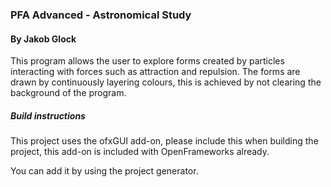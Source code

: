 
### PFA Advanced - Astronomical Study
#### By Jakob Glock

This program allows the user to explore forms created by particles interacting with forces such as attraction and repulsion. The forms are drawn by continuously layering colours, this is achieved by not clearing the background of the program.

##### Build instructions

This project uses the ofxGUI add-on, please include this when building the project, this add-on is included with OpenFrameworks already.

You can add it by using the project generator.
